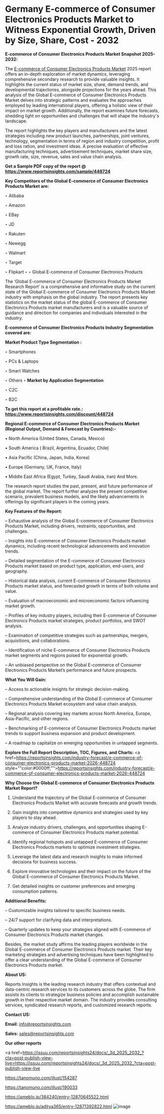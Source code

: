 # Germany E-commerce of Consumer Electronics Products Market to Witness Exponential Growth, Driven by Size, Share, Cost - 2032

<strong>E-commerce of Consumer Electronics Products Market Snapshot 2025-2032:</strong>

The <a href=https://www.reportsinsights.com/sample/448724>E-commerce of Consumer Electronics Products Market</a> 2025 report offers an in-depth exploration of market dynamics, leveraging comprehensive secondary research to provide valuable insights. It highlights the current status of market size, share, demand trends, and developmental trajectories, alongside projections for the years ahead. This analysis of the Global E-commerce of Consumer Electronics Products Market delves into strategic patterns and evaluates the approaches employed by leading international players, offering a holistic view of their impact on market growth. Additionally, the report examines future forecasts, shedding light on opportunities and challenges that will shape the industry's landscape.

The report highlights the key players and manufacturers and the latest strategies including new product launches, partnerships, joint ventures, technology, segmentation in terms of region and industry competition, profit and loss ration, and investment ideas. A precise evaluation of effective manufacturing techniques, advertisement techniques, market share size, growth rate, size, revenue, sales and value chain analysis.

<strong>Get a Sample PDF copy of the report @ <a href=https://www.reportsinsights.com/sample/448724 style=color:#0000ff;>https://www.reportsinsights.com/sample/448724</a></strong>

<strong>Key Competitors of the Global E-commerce of Consumer Electronics Products Market are:</strong>

‣ Alibaba

‣ Amazon

‣ EBay

‣ JD

‣ Rakuten

‣ Newegg

‣ Walmart

‣ Target

‣ Flipkart
‣ 
‣ Global E-commerce of Consumer Electronics Products

The ‘Global E-commerce of Consumer Electronics Products Market Research Report’ is a comprehensive and informative study on the current state of the Global E-commerce of Consumer Electronics Products Market industry with emphasis on the global industry. The report presents key statistics on the market status of the global E-commerce of Consumer Electronics Products market manufacturers and is a valuable source of guidance and direction for companies and individuals interested in the industry.

<strong>E-commerce of Consumer Electronics Products Industry Segmentation covered are:</strong>

<strong>Market Product Type Segmentation :</strong>

‣ Smartphones

‣ PCs & Laptops

‣ Smart Watches

‣ Others
‣ 
<strong>Market by Application Segmentation</strong>

‣ C2C

‣ B2C

<strong>To get this report at a profitable rate.: <a href=https://www.reportsinsights.com/discount/448724 style=color:#0000ff;>https://www.reportsinsights.com/discount/448724</a></strong>

<strong>Regional E-commerce of Consumer Electronics Products Market (Regional Output, Demand &amp; Forecast by Countries):-</strong>

• North America (United States, Canada, Mexico)

• South America ( Brazil, Argentina, Ecuador, Chile)

• Asia Pacific (China, Japan, India, Korea)

• Europe (Germany, UK, France, Italy)

• Middle East Africa (Egypt, Turkey, Saudi Arabia, Iran) And More.

The research report studies the past, present, and future performance of the global market. The report further analyzes the present competitive scenario, prevalent business models, and the likely advancements in offerings by significant players in the coming years.

<strong>Key Features of the Report:</strong>

– Exhaustive analysis of the Global E-commerce of Consumer Electronics Products Market, including drivers, restraints, opportunities, and challenges.

– Insights into E-commerce of Consumer Electronics Products market dynamics, including recent technological advancements and innovation trends.

– Detailed segmentation of the E-commerce of Consumer Electronics Products market based on product type, application, end-users, and geography.

– Historical data analysis, current E-commerce of Consumer Electronics Products market status, and forecasted growth in terms of both volume and value.

– Evaluation of macroeconomic and microeconomic factors influencing market growth.

– Profiles of key industry players, including their E-commerce of Consumer Electronics Products market strategies, product portfolios, and SWOT analysis.

– Examination of competitive strategies such as partnerships, mergers, acquisitions, and collaborations.

– Identification of niche E-commerce of Consumer Electronics Products market segments and regions poised for exponential growth.

– An unbiased perspective on the Global E-commerce of Consumer Electronics Products Market’s performance and future prospects.

<strong>What You Will Gain:</strong>

– Access to actionable insights for strategic decision-making.

– Comprehensive understanding of the Global E-commerce of Consumer Electronics Products Market ecosystem and value chain analysis.

– Regional analysis covering key markets across North America, Europe, Asia-Pacific, and other regions.

– Benchmarking of E-commerce of Consumer Electronics Products market trends to support business expansion and product development.

– A roadmap to capitalize on emerging opportunities in untapped segments.

<strong>Explore the Full Report Description, TOC, Figures, and Charts:</strong>
<a href=https://reportsinsights.com/industry-forecast/e-commerce-of-consumer-electronics-products-market-2026-448724 style=""color:#0000ff;"">https://reportsinsights.com/industry-forecast/e-commerce-of-consumer-electronics-products-market-2026-448724</a>

<strong>Why Choose the Global E-commerce of Consumer Electronics Products Market Report?</strong>

1. Understand the trajectory of the Global E-commerce of Consumer Electronics Products Market with accurate forecasts and growth trends.

2. Gain insights into competitive dynamics and strategies used by key players to stay ahead.

3. Analyze industry drivers, challenges, and opportunities shaping E-commerce of Consumer Electronics Products market potential.

4. Identify regional hotspots and untapped E-commerce of Consumer Electronics Products markets to optimize investment strategies.

5. Leverage the latest data and research insights to make informed decisions for business success.

6. Explore innovative technologies and their impact on the future of the Global E-commerce of Consumer Electronics Products Market.

7. Get detailed insights on customer preferences and emerging consumption patterns.

<strong>Additional Benefits:</strong>

– Customizable insights tailored to specific business needs.

– 24/7 support for clarifying data and interpretations.

– Quarterly updates to keep your strategies aligned with E-commerce of Consumer Electronics Products market changes.

Besides, the market study affirms the leading players worldwide in the Global E-commerce of Consumer Electronics Products market. Their key marketing strategies and advertising techniques have been highlighted to offer a clear understanding of the Global E-commerce of Consumer Electronics Products market.

<strong><strong>About US</strong>:</strong>

Reports Insights is the leading research industry that offers contextual and data-centric research services to its customers across the globe. The firm assists its clients to strategize business policies and accomplish sustainable growth in their respective market domain. The industry provides consulting services, syndicated research reports, and customized research reports.

<strong>Contact US:</strong>

<p class=><b>Email:</b> <a href=mailto:info@reportsinsights.com>info@reportsinsights.com</a></p>
<p class=><b>Sales:</b> <a href=mailto:sales@reportsinsights.com>sales@reportsinsights.com</a></p>

<strong>Our other reports</strong>

<a href=https://issuu.com/reportsinsights24/docs/_3d_2025_2032_?cta=post-publish-view-live>https://issuu.com/reportsinsights24/docs/_3d_2025_2032_?cta=post-publish-view-live</a>

<a href=https://tanomuno.com/illust/154287>https://tanomuno.com/illust/154287</a>

<a href=https://tanomuno.com/illust/190033>https://tanomuno.com/illust/190033</a>

<a href=https://ameblo.jp/384240/entry-12870645522.html>https://ameblo.jp/384240/entry-12870645522.html</a>

<a href=https://ameblo.jp/aditya365/entry-12871392822.html>https://ameblo.jp/aditya365/entry-12871392822.html</a>
![image](https://github.com/user-attachments/assets/b3696967-d704-42fb-bec7-6edc3e38813c)
